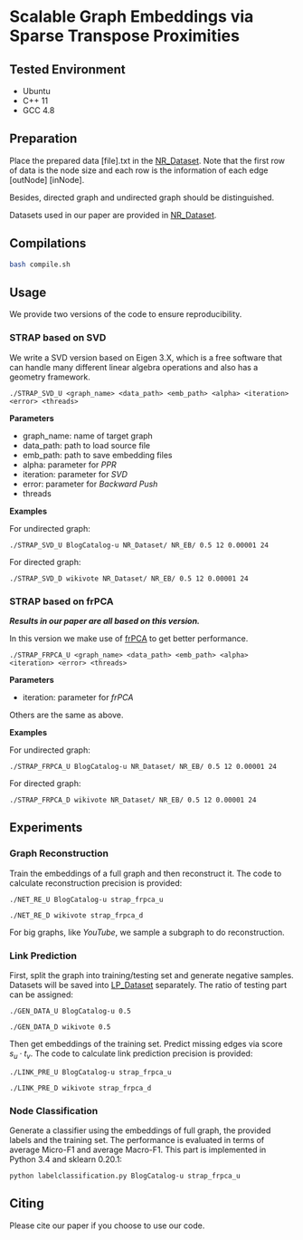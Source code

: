 
# Scalable Graph Embeddings via Sparse Transpose Proximities


## Tested Environment
- Ubuntu
- C++ 11
- GCC 4.8


## Preparation
Place the prepared data [file].txt in the [NR_Dataset](https://github.com/yinyuan1227/STRAP-git/tree/master/NR_Dataset). Note that the first row of data is the node size and each row is the information of each edge [outNode] [inNode].

Besides, directed graph and undirected graph should be distinguished. 

Datasets used in our paper are provided in [NR_Dataset](https://github.com/yinyuan1227/STRAP-git/tree/master/NR_Dataset).


## Compilations
```sh
bash compile.sh
```


## Usage
We provide two versions of the code to ensure reproducibility.
### STRAP based on SVD
We write a SVD version based on Eigen 3.X, which is a free software that can handle many different linear algebra operations and also has a geometry framework.  

```
./STRAP_SVD_U <graph_name> <data_path> <emb_path> <alpha> <iteration> <error> <threads>
```
**Parameters**

- graph_name: name of target graph
- data_path: path to load source file 
- emb_path: path to save embedding files
- alpha: parameter for *PPR*
- iteration: parameter for *SVD*
- error: parameter for *Backward Push*
- threads

**Examples**

For undirected graph:
```
./STRAP_SVD_U BlogCatalog-u NR_Dataset/ NR_EB/ 0.5 12 0.00001 24
```

For directed graph:
```
./STRAP_SVD_D wikivote NR_Dataset/ NR_EB/ 0.5 12 0.00001 24
```


### STRAP based on frPCA
***Results in our paper are all based on this version.***

In this version we make use of [frPCA](https://github.com/XuFengthucs/frPCA_sparse) to get better performance.

```
./STRAP_FRPCA_U <graph_name> <data_path> <emb_path> <alpha> <iteration> <error> <threads>
```

**Parameters**

- iteration: parameter for *frPCA*

Others are the same as above.


**Examples**

For undirected graph:
```
./STRAP_FRPCA_U BlogCatalog-u NR_Dataset/ NR_EB/ 0.5 12 0.00001 24
```

For directed graph:
```
./STRAP_FRPCA_D wikivote NR_Dataset/ NR_EB/ 0.5 12 0.00001 24
```



## Experiments
### Graph Reconstruction
Train the embeddings of a full graph and then reconstruct it. The code to calculate reconstruction precision is provided:

```
./NET_RE_U BlogCatalog-u strap_frpca_u
```

```
./NET_RE_D wikivote strap_frpca_d
```
For big graphs, like *YouTube*, we sample a subgraph to do reconstruction. 

### Link Prediction
First, split the graph into training/testing set and generate negative samples. Datasets will be saved into [LP_Dataset](https://github.com/yinyuan1227/STRAP-git/tree/master/LP_Dataset) separately. The ratio of testing part can be assigned:
 
```
./GEN_DATA_U BlogCatalog-u 0.5
```

```
./GEN_DATA_D wikivote 0.5
```
Then get embeddings of the training set. Predict missing edges via score $s_u
 \cdot t_v$. The code to calculate link prediction precision is provided:

 ```
 ./LINK_PRE_U BlogCatalog-u strap_frpca_u
 ```
 
 ```
 ./LINK_PRE_D wikivote strap_frpca_d
 ```
 
### Node Classification
Generate a classifier using the embeddings of full graph, the provided labels and the training set. The performance is evaluated in terms of average Micro-F1 and average Macro-F1.
This part is implemented in Python 3.4 and sklearn 0.20.1:

```
python labelclassification.py BlogCatalog-u strap_frpca_u
```


## Citing
Please cite our paper if you choose to use our code. 

```
```
